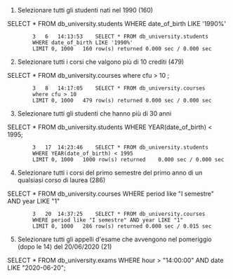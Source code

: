 1. Selezionare tutti gli studenti nati nel 1990 (160)


SELECT * FROM db_university.students
WHERE date_of_birth LIKE '1990%'

            3	6	14:13:53	SELECT * FROM db_university.students
            WHERE date_of_birth LIKE '1990%'
            LIMIT 0, 1000	160 row(s) returned	0.000 sec / 0.000 sec


 2. Selezionare tutti i corsi che valgono più di 10 crediti (479)

SELECT * FROM db_university.courses
where cfu > 10 ;

            3	8	14:17:05	SELECT * FROM db_university.courses
            where cfu > 10
            LIMIT 0, 1000	479 row(s) returned	0.000 sec / 0.000 sec


 3. Selezionare tutti gli studenti che hanno più di 30 anni

 SELECT * FROM db_university.students
WHERE YEAR(date_of_birth) < 1995;

            3	17	14:23:46	SELECT * FROM db_university.students
            WHERE YEAR(date_of_birth) < 1995
            LIMIT 0, 1000	1000 row(s) returned	0.000 sec / 0.000 sec

4. Selezionare tutti i corsi del primo semestre del primo anno di un qualsiasi corso di laurea (286)

SELECT * FROM db_university.courses
WHERE period like "I semestre" AND year LIKE "1"

            3	20	14:37:25	SELECT * FROM db_university.courses
            WHERE period like "I semestre" AND year LIKE "1"
            LIMIT 0, 1000	286 row(s) returned	0.000 sec / 0.015 sec


5. Selezionare tutti gli appelli d'esame che avvengono nel pomeriggio (dopo le 14) del 20/06/2020 (21)

SELECT * FROM db_university.exams
WHERE hour > "14:00:00" AND date LIKE "2020-06-20";
